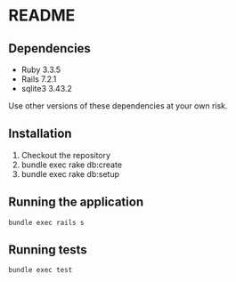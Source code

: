 # README

## Dependencies
- Ruby 3.3.5
- Rails 7.2.1
- sqlite3 3.43.2

Use other versions of these dependencies at your own risk.

## Installation
1. Checkout the repository
2. bundle exec rake db:create
3. bundle exec rake db:setup

## Running the application
`bundle exec rails s`

## Running tests
`bundle exec test`